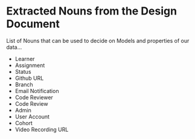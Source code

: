 # Extracted Nouns from the Design Document
List of Nouns that can be used to decide on Models and properties of our data...

- Learner
- Assignment
- Status
- Github URL
- Branch
- Email Notification
- Code Reviewer
- Code Review
- Admin
- User Account
- Cohort
- Video Recording URL

